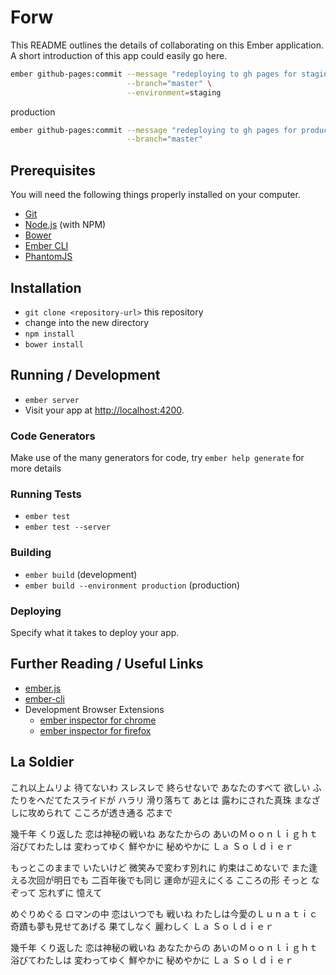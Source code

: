 # Forw

This README outlines the details of collaborating on this Ember application.
A short introduction of this app could easily go here.

```sh
ember github-pages:commit --message "redeploying to gh pages for staging" \
                          --branch="master" \
                          --environment=staging
```

production
```sh
ember github-pages:commit --message "redeploying to gh pages for production" \
                          --branch="master"
```

## Prerequisites

You will need the following things properly installed on your computer.

* [Git](http://git-scm.com/)
* [Node.js](http://nodejs.org/) (with NPM)
* [Bower](http://bower.io/)
* [Ember CLI](http://www.ember-cli.com/)
* [PhantomJS](http://phantomjs.org/)

## Installation

* `git clone <repository-url>` this repository
* change into the new directory
* `npm install`
* `bower install`

## Running / Development

* `ember server`
* Visit your app at [http://localhost:4200](http://localhost:4200).

### Code Generators

Make use of the many generators for code, try `ember help generate` for more details

### Running Tests

* `ember test`
* `ember test --server`

### Building

* `ember build` (development)
* `ember build --environment production` (production)

### Deploying

Specify what it takes to deploy your app.

## Further Reading / Useful Links

* [ember.js](http://emberjs.com/)
* [ember-cli](http://www.ember-cli.com/)
* Development Browser Extensions
  * [ember inspector for chrome](https://chrome.google.com/webstore/detail/ember-inspector/bmdblncegkenkacieihfhpjfppoconhi)
  * [ember inspector for firefox](https://addons.mozilla.org/en-US/firefox/addon/ember-inspector/)

## La Soldier
これ以上ムリよ 待てないわ
スレスレで 終らせないで
あなたのすべて 欲しい
ふたりをへだてたスライドが
ハラリ 滑り落ちて あとは
露わにされた真珠
まなざしに攻められて
こころが透き通る 芯まで

幾千年 くり返した
恋は神秘の戦いね
あなたからの あいのＭｏｏｎｌｉｇｈｔ
浴びてわたしは 変わってゆく
鮮やかに 秘めやかに Ｌａ Ｓｏｌｄｉｅｒ

もっとこのままで いたいけど
微笑みで変わす別れに
約束はこめないで
また逢える次回が明日でも
二百年後でも同じ
運命が迎えにくる
こころの形 そっと
なぞって 忘れずに 憶えて

めぐりめぐる ロマンの中
恋はいつでも 戦いね
わたしは今愛のＬｕｎａｔｉｃ
奇蹟も夢も見せてあげる
果てしなく 麗わしく Ｌａ Ｓｏｌｄｉｅｒ

幾千年 くり返した
恋は神秘の戦いね
あなたからの あいのＭｏｏｎｌｉｇｈｔ
浴びてわたしは 変わってゆく
鮮やかに 秘めやかに Ｌａ Ｓｏｌｄｉｅｒ